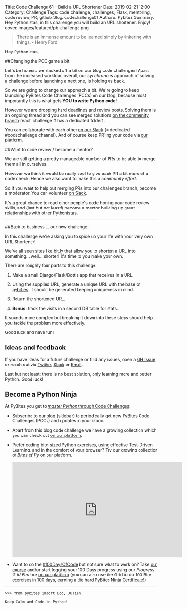 Title: Code Challenge 61 - Build a URL Shortener
Date: 2019-02-21 12:00
Category: Challenge
Tags: code challenge, challenges, Flask, mentoring, code review, PR, github
Slug: codechallenge61
Authors: PyBites
Summary: Hey Pythonistas, in this challenge you will build an URL shortener. Enjoy!
cover: images/featured/pb-challenge.png

> There is an immense amount to be learned simply by tinkering with things. - Henry Ford

Hey Pythonistas,

##Changing the PCC game a bit

Let's be honest: we slacked off a bit on our blog code challenges! Apart from the increased workload overall, our _synchronous_ approach of solving a challenge before launching a next one, is holding us back.

So we are going to change our approach a bit. We're going to keep launching PyBites Code Challenges (PCCs) on our blog, because most importantly this is what gets **YOU to write Python code**!

However we are dropping hard deadlines and review posts. Solving them is an ongoing thread and you can see merged solutions [on the community branch](https://github.com/pybites/challenges/tree/community) (each challenge # has a dedicated folder).

You can collaborate with each other [on our Slack](https://join.slack.com/t/pybites/shared_invite/enQtNDAxODc0MjEyODM2LTNiZjljNTI2NGJiNWI0MTRkNjY4YzQ1ZWU4MmQzNWQyN2Q4ZTQzMTk0NzkyZTRmMThlNmQzYTk5Y2Y5ZDM4NDU) (= dedicated #codechallenge channel). And of course keep PR'ing your code via [our platform](https://codechalleng.es/challenges/).

##Want to code review / become a mentor?

We are still getting a pretty manageable number of PRs to be able to merge them all in ourselves.

However we think it would be really cool to give each PR a bit more of a code check. Hence we also want to make this a *community effort*.

So if you want to help out merging PRs into our challenges branch, become a moderator. You can volunteer [on Slack](https://join.slack.com/t/pybites/shared_invite/enQtNDAxODc0MjEyODM2LTNiZjljNTI2NGJiNWI0MTRkNjY4YzQ1ZWU4MmQzNWQyN2Q4ZTQzMTk0NzkyZTRmMThlNmQzYTk5Y2Y5ZDM4NDU).

It's a great chance to read other people's code honing your code review skills, and (last but not least!) become a mentor building up great relationships with other Pythonistas.

---

##Back to business ... our new challenge:

In this challenge we're asking you to spice up your life with your very own URL Shortener!

We've all seen sites like [bit.ly](https://bitly.com/) that allow you to shorten a URL into something... well... shorter! It's time to you make your own.

There are roughly four parts to this challenge:

1. Make a small Django/Flask/Bottle app that receives in a URL.

2. Using the supplied URL, generate a unique URL with the base of [pybit.es](https://pybit.es/). It should be generated keeping uniqueness in mind. 

3. Return the shortened URL.

4. **Bonus**: track the visits in a second DB table for stats.

It sounds more complex but breaking it down into these steps should help you tackle the problem more effectively.

Good luck and have fun!

## Ideas and feedback

If you have ideas for a future challenge or find any issues, open a [GH Issue](https://github.com/pybites/challenges/issues) or reach out via [Twitter](https://twitter.com/pybites), [Slack](https://codechalleng.es/settings/) or [Email](mailto:support@pybit.es).

Last but not least: there is no best solution, only learning more and better Python. Good luck!

## Become a Python Ninja

At PyBites you get to [*master Python* through Code Challenges](https://pybit.es/special-learning-python.html):

* Subscribe to our blog (sidebar) to periodically get new PyBites Code Challenges (PCCs) and updates in your inbox.

* Apart from this blog code challenge we have a growing collection which you can check out [on our platform](https://codechalleng.es/challenges/). 

* Prefer coding bite-sized Python exercises, using effective Test-Driven Learning, and in the comfort of your browser? Try our growing collection of _[Bites of Py](https://codechalleng.es/bites/)_ on our platform.

	<iframe width="560" height="315" src="https://www.youtube.com/embed/5AQg2UxvXbI" frameborder="0" allow="accelerometer; autoplay; encrypted-media; gyroscope; picture-in-picture" allowfullscreen></iframe>

* Want to do the [#100DaysOfCode](https://twitter.com/hashtag/100DaysOfCode?src=hash&lang=en) but not sure what to work on? Take [our course](https://talkpython.fm/100days?utm_source=pybites) and/or start logging your 100 Days progress using our _Progress Grid Feature_ [on our platform](https://codechalleng.es/100days/) (you can also use the Grid to do 100 Bite exercises in 100 days, earning a die hard PyBites Ninja Certificate!)

---

	>>> from pybites import Bob, Julian

	Keep Calm and Code in Python!
